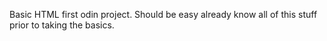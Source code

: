 Basic HTML first odin project.
Should be easy already know all of this stuff prior to taking the basics.
